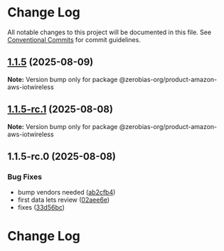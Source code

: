 # Change Log

All notable changes to this project will be documented in this file.
See [Conventional Commits](https://conventionalcommits.org) for commit guidelines.

## [1.1.5](https://github.com/zerobias-org/product/compare/@zerobias-org/product-amazon-aws-iotwireless@1.1.5-rc.1...@zerobias-org/product-amazon-aws-iotwireless@1.1.5) (2025-08-09)

**Note:** Version bump only for package @zerobias-org/product-amazon-aws-iotwireless





## [1.1.5-rc.1](https://github.com/zerobias-org/product/compare/@zerobias-org/product-amazon-aws-iotwireless@1.1.5-rc.0...@zerobias-org/product-amazon-aws-iotwireless@1.1.5-rc.1) (2025-08-08)

**Note:** Version bump only for package @zerobias-org/product-amazon-aws-iotwireless





## 1.1.5-rc.0 (2025-08-08)


### Bug Fixes

* bump vendors needed ([ab2cfb4](https://github.com/zerobias-org/product/commit/ab2cfb4a9cf2e3008e08b068f98011fec096c932))
* first data lets review ([02aee6e](https://github.com/zerobias-org/product/commit/02aee6e8c4f11675de7c63a00f4c8254a67a4dd7))
* fixes ([33d56bc](https://github.com/zerobias-org/product/commit/33d56bcaedf3fa5e3939a33c0fb57eda53539d05))





# Change Log
